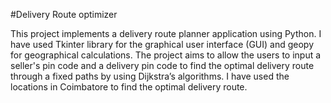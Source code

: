 #Delivery Route optimizer

This project implements a delivery route planner application using Python. I have used Tkinter library for the graphical user interface (GUI) and geopy for geographical calculations. The project aims to allow the users to input a seller's pin code and a delivery pin code to find the optimal delivery route through a fixed paths by using Dijkstra’s algorithms. I have used the locations in Coimbatore to find the optimal delivery route.
